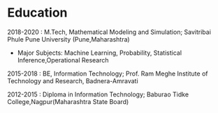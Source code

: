 # Education

2018-2020 : M.Tech, Mathematical Modeling and Simulation; Savitribai Phule Pune University (Pune,Maharashtra)

 * Major Subjects: Machine Learning, Probability, Statistical Inference,Operational Research 

2015-2018 : BE, Information Technology; Prof. Ram Meghe Institute of Technology and Research, Badnera-Amravati

2012-2015 : Diploma in Information Technology; Baburao Tidke College,Nagpur(Maharashtra State Board)
